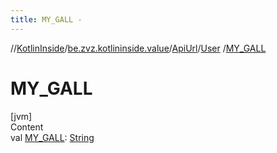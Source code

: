 ```yaml
---
title: MY_GALL -
---
```

//[KotlinInside](../../../index.md)/[be.zvz.kotlininside.value](../../index.md)/[ApiUrl](../index.md)/[User](index.md)
/[MY_GALL](-m-y_-g-a-l-l.md)

# MY_GALL

[jvm]  
Content  
val [MY_GALL](-m-y_-g-a-l-l.md): [String](https://docs.oracle.com/javase/7/docs/api/java/lang/String.html)  



